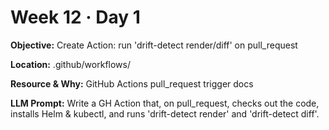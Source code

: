 # Week 12 · Day 1

**Objective:** Create Action: run 'drift-detect render/diff' on pull_request

**Location:** .github/workflows/

**Resource & Why:** GitHub Actions pull_request trigger docs

**LLM Prompt:** Write a GH Action that, on pull_request, checks out the code, installs Helm & kubectl, and runs 'drift-detect render' and 'drift-detect diff'.
